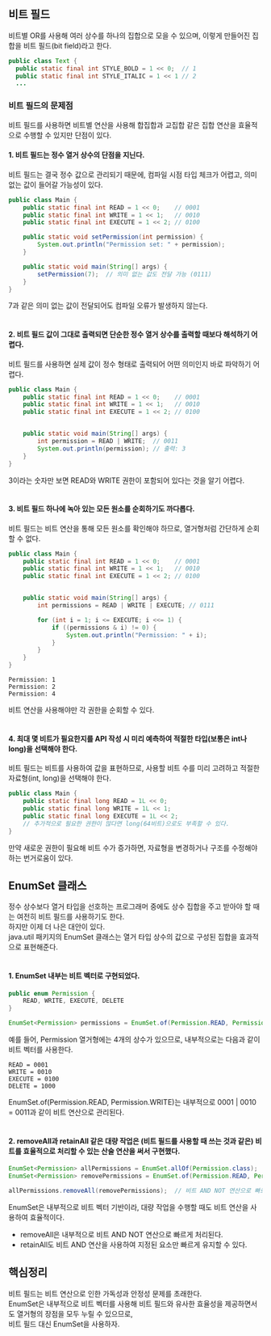 ## 비트 필드
비트별 OR를 사용해 여러 상수를 하나의 집합으로 모을 수 있으며, 이렇게 만들어진 집합을 비트 필드(bit field)라고 한다. <br>
```java
public class Text {
  public static final int STYLE_BOLD = 1 << 0;  // 1
  public static final int STYLE_ITALIC = 1 << 1 // 2
  ...
````

### 비트 필드의 문제점
비트 필드를 사용하면 비트별 연산을 사용해 합집합과 교집합 같은 집합 연산을 효율적으로 수행할 수 있지만 단점이 있다. <br>
#### 1. 비트 필드는 정수 열거 상수의 단점을 지닌다.
비트 필드는 결국 정수 값으로 관리되기 때문에, 컴파일 시점 타입 체크가 어렵고, 의미 없는 값이 들어갈 가능성이 있다. <br>
```java
public class Main {
    public static final int READ = 1 << 0;    // 0001
    public static final int WRITE = 1 << 1;   // 0010
    public static final int EXECUTE = 1 << 2; // 0100

    public static void setPermission(int permission) {
        System.out.println("Permission set: " + permission);
    }

    public static void main(String[] args) {
        setPermission(7);  // 의미 없는 값도 전달 가능 (0111)
    }
}
```
7과 같은 의미 없는 값이 전달되어도 컴파일 오류가 발생하지 않는다. <br><br>
#### 2. 비트 필드 값이 그대로 출력되면 단순한 정수 열거 상수를 출력할 때보다 해석하기 어렵다.
비트 필드를 사용하면 실제 값이 정수 형태로 출력되어 어떤 의미인지 바로 파악하기 어렵다. <br>
```java
public class Main {
    public static final int READ = 1 << 0;    // 0001
    public static final int WRITE = 1 << 1;   // 0010
    public static final int EXECUTE = 1 << 2; // 0100


    public static void main(String[] args) {
        int permission = READ | WRITE;  // 0011
        System.out.println(permission); // 출력: 3
    }
}
```
3이라는 숫자만 보면 READ와 WRITE 권한이 포함되어 있다는 것을 알기 어렵다.<br><br>
#### 3. 비트 필드 하나에 녹아 있는 모든 원소를 순회하기도 까다롭다.
비트 필드는 비트 연산을 통해 모든 원소를 확인해야 하므로, 열거형처럼 간단하게 순회할 수 없다. <br>
```java
public class Main {
    public static final int READ = 1 << 0;    // 0001
    public static final int WRITE = 1 << 1;   // 0010
    public static final int EXECUTE = 1 << 2; // 0100


    public static void main(String[] args) {
        int permissions = READ | WRITE | EXECUTE; // 0111

        for (int i = 1; i <= EXECUTE; i <<= 1) {
            if ((permissions & i) != 0) {
                System.out.println("Permission: " + i);
            }
        }
    }
}
```
```
Permission: 1
Permission: 2
Permission: 4
```
 비트 연산을 사용해야만 각 권한을 순회할 수 있다. <br><br>
#### 4. 최대 몇 비트가 필요한지를 API 작성 시 미리 예측하여 적절한 타입(보통은 int나 long)을 선택해야 한다.
비트 필드는 비트를 사용하여 값을 표현하므로, 사용할 비트 수를 미리 고려하고 적절한 자료형(int, long)을 선택해야 한다. <br>
```java
public class Main {
    public static final long READ = 1L << 0;
    public static final long WRITE = 1L << 1;
    public static final long EXECUTE = 1L << 2;
    // 추가적으로 필요한 권한이 많다면 long(64비트)으로도 부족할 수 있다.
}
```
만약 새로운 권한이 필요해 비트 수가 증가하면, 자료형을 변경하거나 구조를 수정해야 하는 번거로움이 있다. <br>

## EnumSet 클래스
정수 상수보다 열거 타입을 선호하는 프로그래머 중에도 상수 집합을 주고 받아야 할 때는 여전히 비트 필드를 사용하기도 한다. <br>
하지만 이제 더 나은 대안이 있다. <br>
java.util 패키지의 EnumSet 클래스는 열거 타입 상수의 값으로 구성된 집합을 효과적으로 표현해준다. <br><br>

#### 1. EnumSet 내부는 비트 벡터로 구현되었다.
```java
public enum Permission {
    READ, WRITE, EXECUTE, DELETE
}

EnumSet<Permission> permissions = EnumSet.of(Permission.READ, Permission.WRITE);
```
예를 들어, Permission 열거형에는 4개의 상수가 있으므로, 내부적으로는 다음과 같이 비트 벡터를 사용한다.<br>
```
READ = 0001
WRITE = 0010
EXECUTE = 0100
DELETE = 1000
```
EnumSet.of(Permission.READ, Permission.WRITE)는 내부적으로 0001 | 0010 = 0011과 같이 비트 연산으로 관리된다. <br><br>
#### 2. removeAll과 retainAll 같은 대량 작업은 (비트 필드를 사용할 때 쓰는 것과 같은) 비트를 효율적으로 처리할 수 있는 산술 연산을 써서 구현했다.
```java
EnumSet<Permission> allPermissions = EnumSet.allOf(Permission.class);
EnumSet<Permission> removePermissions = EnumSet.of(Permission.READ, Permission.WRITE);

allPermissions.removeAll(removePermissions);  // 비트 AND NOT 연산으로 빠르게 처리
```
EnumSet은 내부적으로 비트 벡터 기반이라, 대량 작업을 수행할 때도 비트 연산을 사용하여 효율적이다. <br>
+ removeAll은 내부적으로 비트 AND NOT 연산으로 빠르게 처리된다.
+ retainAll도 비트 AND 연산을 사용하여 지정된 요소만 빠르게 유지할 수 있다.

## 핵심정리
비트 필드는 비트 연산으로 인한 가독성과 안정성 문제를 초래한다. <br> 
EnumSet은 내부적으로 비트 벡터를 사용해 비트 필드와 유사한 효율성을 제공하면서도 열거형의 장점을 모두 누릴 수 있으므로, <br>
비트 필드 대신 EnumSet을 사용하자. 
